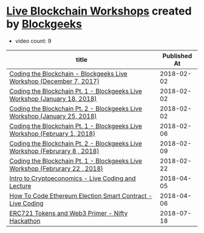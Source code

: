 # [Live Blockchain Workshops](https://www.youtube.com/playlist?list=PLy_eQQ6VGZFwHULlf-jY3HycTqY25kHty) created by [Blockgeeks](https://www.youtube.com/channel/UCd8CDrm6rvwBZc6g7BYAkfQ)

* video count: 9 

| title                                                                                                                       | Published At |
| --------------------------------------------------------------------------------------------------------------------------- | ------------ |
| [Coding the Blockchain - Blockgeeks Live Workshop (December 7, 2017)](https://www.youtube.com/watch?v=eU5KyzI6cDM)          | 2018-02-02   |
| [Coding the Blockchain Pt. 1 - Blockgeeks Live Workshop (January 18, 2018)](https://www.youtube.com/watch?v=SA4s285weCw)    | 2018-02-02   |
| [Coding the Blockchain Pt. 2 - Blockgeeks Live Workshop (January 25, 2018)](https://www.youtube.com/watch?v=GJRNTcVVW8M)    | 2018-02-02   |
| [Coding the Blockchain Pt. 1 - Blockgeeks Live Workshop (February 1, 2018)](https://www.youtube.com/watch?v=YA-0yPz9sTo)    | 2018-02-06   |
| [Coding the Blockchain Pt. 2 - Blockgeeks Live Workshop (Februrary 8 , 2018)](https://www.youtube.com/watch?v=2xgvEijsX5s)  | 2018-02-09   |
| [Coding the Blockchain Pt. 1 - Blockgeeks Live Workshop (Februrary 22 , 2018)](https://www.youtube.com/watch?v=rjhq76iiAm0) | 2018-02-22   |
| [Intro to Cryptoeconomics - Live Coding and Lecture](https://www.youtube.com/watch?v=6RCtNrlzV28)                           | 2018-04-05   |
| [How To Code Ethereum Election Smart Contract - Live Coding](https://www.youtube.com/watch?v=ucszgKGFnwc)                   | 2018-04-06   |
| [ERC721 Tokens and Web3 Primer - Nifty Hackathon](https://www.youtube.com/watch?v=_c5_vKFRPTw)                              | 2018-07-18   |